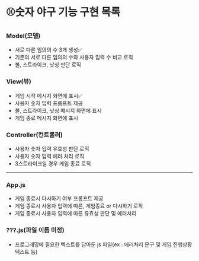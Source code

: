 # ⚾숫자 야구 기능 구현 목록

### Model(모델)
- 서로 다른 임의의 수 3개 생성✅
- 기존의 서로 다른 임의의 수와 사용자 입력 수 비교 로직
- 볼, 스트라이크, 낫싱 판단 로직

### View(뷰)
- 게임 시작 메시지 화면에 표시✅
- 사용자 숫자 입력 프롬프트 제공
- 볼, 스트라이크, 낫싱 메시지 화면에 표시
- 게임 종료 메시지 화면에 표시

### Controller(컨트롤러)
- 사용자 숫자 입력 유효성 판단 로직
- 사용자 숫자 입력 에러 처리 로직
-  3스트라이크일 경우 게임 종료 로직

---
### App.js
- 게임 종료시 다시하기 여부 프롬프트 제공
- 게임 종료시 사용자 입력에 따른, 게임종료 or 다시하기 로직
- 게임 종료시 사용자 입력에 따른 유효성 판단 및 에러처리

### ???.js(파일 이름 미정)
- 프로그래밍에 필요한 텍스트를 담아둔 js 파일(ex :  에러처리 문구 및 게임 진행상황 텍스트 등)
